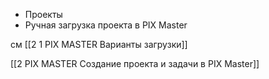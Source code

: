 

- Проекты  
- Ручная загрузка проекта в PIX Master

см [[2 1 PIX MASTER Варианты загрузки]]

[[2 PIX MASTER Создание проекта и задачи в PIX Master]]

